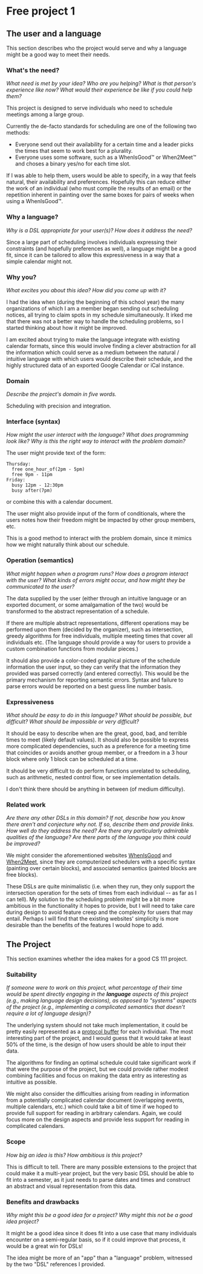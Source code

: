# Free project 1

## The user and a language
This section describes who the project would serve and why a language might be a
good way to meet their needs.

### What's the need?
_What need is met by your idea? Who are you helping? What is that person's
experience like now? What would their experience be like if you could help 
them?_

This project is designed to serve individuals who need to schedule meetings
among a large group.

Currently the de-facto standards for scheduling are one
of the following two methods:
 * Everyone send out their availability for a certain time and a leader
picks the times that seem to work best for a plurality.
 * Everyone uses some software, such as a WhenIsGood&#8482; or When2Meet&#8482;
and choses a binary yes/no for each time slot.

If I was able to help them, users would be able to specify, in a way that feels
natural, their availability and preferences.  Hopefully this can reduce either
the work of an individual (who must compile the results of an email) or the
repetition inherent in painting over the same boxes for pairs of weeks when
using a WhenIsGood&#8482;.

### Why a language?
_Why is a DSL appropriate for your user(s)? How does it address the need?_

Since a large part of scheduling involves individuals
expressing their constraints (and hopefully preferences as well), a language
might be a good fit, since it can be tailored to allow this expressiveness
in a way that a simple calendar might not.

### Why you?
_What excites you about this idea? How did you come up with it?_

I had the idea when (during the beginning of this school year) the many
organizations of which I am a member began sending out scheduling notices,
all trying to claim spots in my schedule simultaneously.  It irked me that
there was not a better way to handle the scheduling problems, so I started
thinking about how it might be improved.

I am excited about trying to make the language integrate with existing calendar
formats, since this would involve finding a clever abstraction for all the
information which could serve as a medium between the natural / intuitive
language with which users would describe their schedule, and the highly
structured data of an exported Google Calendar or iCal instance.

### Domain
_Describe the project's domain in five words._

Scheduling with precision and integration.

### Interface (syntax)
_How might the user interact with the language? What does programming look 
like? Why is this the right way to interact with the problem domain?_ 

The user might provide text of the form:
```
Thursday:
  free one_hour_of(2pm - 5pm)
  free 9pm - 11pm
Friday:
  busy 12pm - 12:30pm
  busy after(7pm)
```
or combine this with a calendar document.

The user might also provide input of the form of conditionals, where the users
notes how their freedom might be impacted by other group members, etc.

This is a good method to interact with the problem domain, since it mimics
how we might naturally think about our schedule.

### Operation (semantics)
_What might happen when a program runs? How does a program interact with the
user? What kinds of errors might occur, and how might they be communicated to
the user?_

The data supplied by the user (either through an intuitive language or an
exported document, or some amalgamation of the two) would be transformed to
the abstract representation of a schedule.

If there are multiple abstract representations, different operations
may be performed upon them (decided by the organizer), such as intersection,
greedy algorithms for free individuals, multiple meeting times that cover
all individuals etc.  (The language should provide a way for users to provide
a custom combination functions from modular pieces.)

It should also provide a color-coded graphical picture of the schedule
information the user input, so they can verify that the information they
provided was parsed correctly (and entered correctly).  This would be the
primary mechanism for reporting semantic errors.  Syntax and failure to
parse errors would be reported on a best guess line number basis.

### Expressiveness
_What should be easy to do in this language? What should be possible, but
difficult? What should be impossible or very difficult?_

It should be easy to describe when are the great, good, bad, and terrible
times to meet (likely default values).  It should also be possible to
express more complicated dependencies, such as a preference for a meeting
time that coincides or avoids another group member, or a freedom in a 3
hour block where only 1 block can be scheduled at a time.

It should be very difficult to do perform functions unrelated to scheduling,
such as arithmetic, nested control flow, or see implementation details.

I don't think there should be anything in between (of medium difficulty).

### Related work
_Are there any other DSLs in this domain? If not, describe how you know there
aren't and conjecture why not. If so, describe them and provide links. How well 
do they address the need? Are there any particularly admirable qualities of the
language? Are there parts of the language you think could be improved?_

We might consider the aforementioned websites 
[WhenIsGood](http://whenisgood.net/) and
[When2Meet](http://www.when2meet.com), since they are computerized schedulers
with a specific syntax (painting over certain blocks), and associated
semantics (painted blocks are free blocks).

These DSLs are quite minimalistic (i.e. when they run, they only support the
intersection operation for the sets of times from each individual -- as far
as I can tell).  My solution to the scheduling problem might be a bit more
ambitious in the functionality it hopes to provide, but I will need to take
care during design to avoid feature creep and the complexity for users that
may entail.  Perhaps I will find that the existing websites' simplicity is
more desirable than the benefits of the features I would hope to add.

## The Project
This section examines whether the idea makes for a good CS 111 project.

### Suitability
_If someone were to work on this project, what percentage of their time would be
spent directly engaging in the **language** aspects of this project (e.g.,
making language design decisions), as opposed to "systems" aspects of the
project (e.g., implementing a complicated semantics that doesn't require a lot
of language design)?_

The underlying system should not take much implementation, it could be pretty
easily represented as a 
[protocol buffer](https://en.wikipedia.org/wiki/Protocol_Buffers)
for each individual.  The most interesting part of the project, and I would
guess that it would take at least 50% of the time, is the design of how
users should be able to input their data.

The algorithms for finding an optimal schedule could take significant work
if that were the purpose of the project, but we could provide rather modest
combining facilities and focus on making the data entry as interesting as
intuitive as possible.

We might also consider the difficulties arising from reading in information
from a potentially complicated calendar document (overlapping events, multiple
calendars, etc.) which could take a bit of time if we hoped to provide full
support for reading in arbitrary calendars.  Again, we could focus more on the
design aspects and provide less support for reading in complicated calendars.

### Scope
_How big an idea is this? How ambitious is this project?_

This is difficult to tell.  There are many possible extensions to the project that
could make it a multi-year project, but the very basic DSL should be able
to fit into a semester, as it just needs to parse dates and times and construct
an abstract and visual representation from this data.

### Benefits and drawbacks
_Why might this be a good idea for a project? Why might this not be a good idea 
project?_

It might be a good idea since it does fit into a use case that many
individuals encounter on a semi-regular basis, so if it could improve that
process, it would be a great win for DSLs!

The idea might be more of an "app" than a "language" problem, witnessed by the
two "DSL" references I provided.

